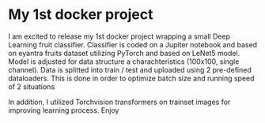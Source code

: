 # My 1st docker project
I am excited to release my 1st docker project wrapping a small Deep Learning fruit classifier.
Classifier is coded on a Jupiter notebook and based on eyantra fruits dataset utilizing PyTorch and based on LeNet5 model.
Model is adjusted for data structure a charachteristics (100x100, single channel). 
Data is splitted into train / test and uploaded using 2 pre-defined dataloaders. 
This is done in order to optimize batch size and running speed of 2 situations

In addition, I utilized Torchvision transformers on trainset images for improving learning process. 
Enjoy
